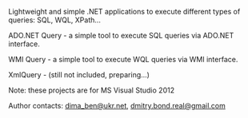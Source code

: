 Lightweight and simple .NET applications to execute different types of queries: SQL, WQL, XPath...

ADO.NET Query - a simple tool to execute SQL queries via ADO.NET interface.

WMI Query - a simple tool to execute WQL queries via WMI interface.

XmlQuery - (still not included, preparing...)

Note: these projects are for MS Visual Studio 2012 

Author contacts: dima_ben@ukr.net, dmitry.bond.real@gmail.com
